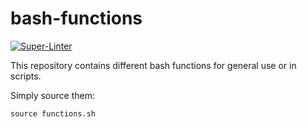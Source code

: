 # bash-functions

[![Super-Linter](https://github.com/arghpy/bash-functions/actions/workflows/manage_pull_requests.yaml/badge.svg)](https://github.com/marketplace/actions/super-linter)

This repository contains different bash functions for general use
or in scripts.

Simply source them:

```shell
source functions.sh
```
